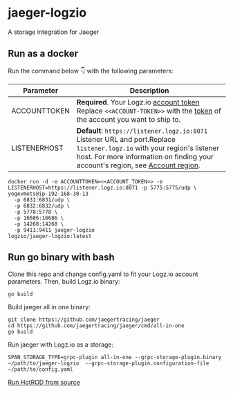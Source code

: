# jaeger-logzio

A storage integration for Jaeger

## Run as a docker

Run the command below 👇 with the following parameters:

| Parameter | Description |
|---|---|
| ACCOUNTTOKEN | **Required**. Your Logz.io [account token](https://app.logz.io/#/dashboard/settings/manage-accounts) <br> Replace `<<ACCOUNT-TOKEN>>` with the [token](https://app.logz.io/#/dashboard/settings/general) of the account you want to ship to. |
| LISTENERHOST | **Default**: `https://listener.logz.io:8071` <br>  Listener URL and port.Replace `listener.logz.io` with your region's listener host. For more information on finding your account's region, see [Account region](https://docs.logz.io/user-guide/accounts/account-region.html). |

```
docker run -d -e ACCOUNTTOKEN=<<ACCOUNT_TOKEN>> -e LISTENERHOST=https://listener.logz.io:8071 -p 5775:5775/udp \                                                             yogevmets@ip-192-168-30-13
  -p 6831:6831/udp \
  -p 6832:6832/udp \
  -p 5778:5778 \
  -p 16686:16686 \
  -p 14268:14268 \
  -p 9411:9411 jaeger-logzio
logzio/jaeger-logzio:latest

```

## Run go binary with bash

Clone this repo and change config.yaml to fit your Logz.io account parameters.
Then, build Logz.io binary:

```
go build
```

Build jaeger all in one binary:

```
git clone https://github.com/jaegertracing/jaeger
cd https://github.com/jaegertracing/jaeger/cmd/all-in-one
go build
```

Run jaeger with Logz.io as a storage:

```
SPAN_STORAGE_TYPE=grpc-plugin all-in-one --grpc-storage-plugin.binary ~/path/to/jaeger-logzio  --grpc-storage-plugin.configuration-file ~/path/to/config.yaml
```

[Run HotROD from source](https://github.com/jaegertracing/jaeger/tree/master/examples/hotrod#run-hotrod-from-source) 